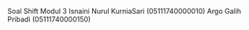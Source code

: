 Soal Shift Modul 3
Isnaini Nurul KurniaSari (05111740000010)
Argo Galih Pribadi       (05111740000150)

